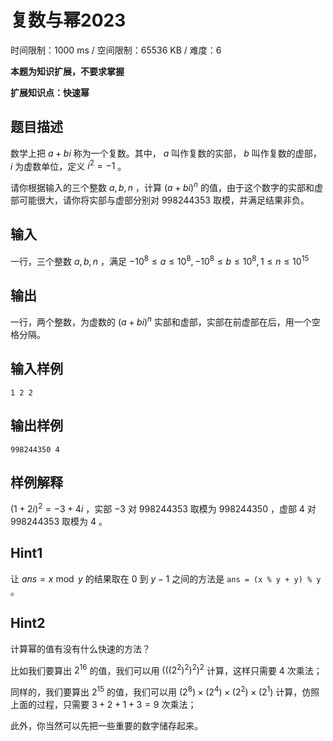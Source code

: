 # 复数与幂2023

时间限制：1000 ms / 空间限制：65536 KB / 难度：6

**本题为知识扩展，不要求掌握**

**扩展知识点：快速幂**

## 题目描述

数学上把 $a+bi$ 称为一个复数。其中， $a$ 叫作复数的实部， $b$ 叫作复数的虚部， $i$ 为虚数单位，定义 $i^2=-1$ 。

请你根据输入的三个整数 $a,b,n$ ，计算 $(a+bi)^n$ 的值，由于这个数字的实部和虚部可能很大，请你将实部与虚部分别对 $998244353$ 取模，并满足结果非负。

## 输入

一行，三个整数 $a,b,n$ ，满足  $-10^8\le a \le 10^8,-10^8\le b \le 10^8, 1 \le n \le 10^{15}$

## 输出

一行，两个整数，为虚数的 $(a+bi)^n$ 实部和虚部，实部在前虚部在后，用一个空格分隔。

## 输入样例

    1 2 2

## 输出样例

    998244350 4

## 样例解释

$(1+2i)^2=-3+4i$ ，实部 $-3$ 对 $998244353$ 取模为 $998244350$ ，虚部 $4$ 对 $998244353$ 取模为 $4$ 。

## Hint1

让 $ans=x \bmod y$ 的结果取在 $0$ 到 $y-1$ 之间的方法是 `ans = (x % y + y) % y` 。

## Hint2

计算幂的值有没有什么快速的方法？

比如我们要算出 $2^{16}$ 的值，我们可以用 $(((2^2)^2)^2)^2$ 计算，这样只需要 $4$ 次乘法；

同样的，我们要算出 $2^{15}$ 的值，我们可以用 $(2^8)\times(2^4)\times(2^2)\times(2^1)$ 计算，仿照上面的过程，只需要 $3+2+1+3=9$ 次乘法；

此外，你当然可以先把一些重要的数字储存起来。
